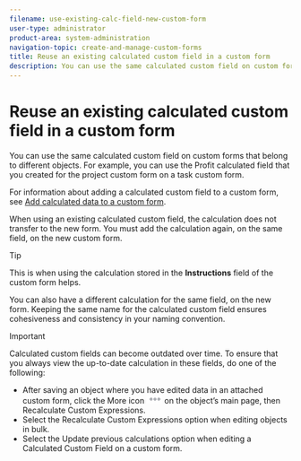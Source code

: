 ```yaml
---
filename: use-existing-calc-field-new-custom-form
user-type: administrator
product-area: system-administration
navigation-topic: create-and-manage-custom-forms
title: Reuse an existing calculated custom field in a custom form
description: You can use the same calculated custom field on custom forms that belong to different objects. For example, you can use the Profit calculated field that you created for the project custom form on a task custom form.
---
```


# Reuse an existing calculated custom field in a custom form

You can use the same calculated custom field on custom forms that belong to different objects. For example, you can use the Profit calculated field that you created for the project custom form on a task custom form.

For information about adding a calculated custom field to a custom form, see [Add calculated data to a custom form](../../../administration-and-setup/customize-workfront/create-manage-custom-forms/add-calculated-data-to-custom-form.md).

When using an existing calculated custom field, the calculation does not transfer to the new form. You must add the calculation again, on the same field, on the new custom form.

>[!TIP]
>
>This is when using the calculation stored in the **Instructions** field of the custom form helps.

You can also have a different calculation for the same field, on the new form. Keeping the same name for the calculated custom field ensures cohesiveness and consistency in your naming convention.

>[!IMPORTANT]
>
>Calculated custom fields can become outdated over time. To ensure that you always view the up-to-date calculation in these fields, do one of the following:
>
>* After saving an object where you have edited data in an attached custom form, click the More icon ![](assets/more-icon.png) on the object’s main page, then Recalculate Custom Expressions.
>* Select the Recalculate Custom Expressions option when editing objects in bulk.
>* Select the Update previous calculations option when editing a Calculated Custom Field on a custom form.
>

